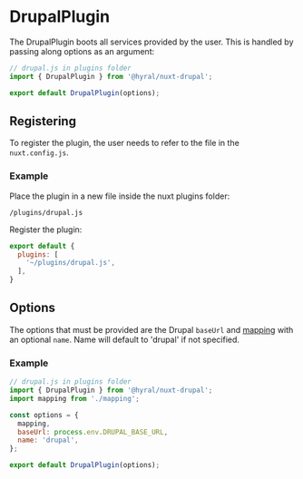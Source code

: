 # DrupalPlugin

The DrupalPlugin boots all services provided by the user. This is handled by passing along options as an argument:

```javascript
// drupal.js in plugins folder
import { DrupalPlugin } from '@hyral/nuxt-drupal';

export default DrupalPlugin(options);
```

## Registering
To register the plugin, the user needs to refer to the file in the `nuxt.config.js`.

### Example
Place the plugin in a new file inside the nuxt plugins folder:

`/plugins/drupal.js`

Register the plugin:
```javascript
export default {
  plugins: [
    '~/plugins/drupal.js',
  ],
}
```

## Options
The options that must be provided are the Drupal `baseUrl` and [mapping] with an optional `name`. Name will default to 'drupal' if not specified.

### Example
```javascript
// drupal.js in plugins folder
import { DrupalPlugin } from '@hyral/nuxt-drupal';
import mapping from './mapping';

const options = {
  mapping,
  baseUrl: process.env.DRUPAL_BASE_URL,
  name: 'drupal',
};

export default DrupalPlugin(options);
```



[mapping]: mapping.md